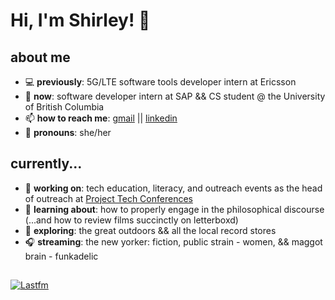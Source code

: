 # Hi, I'm Shirley! 👋 

## about me
- 💻 **previously**: 5G/LTE software tools developer intern at Ericsson
- 🤖 **now**: software developer intern at SAP && CS student @ the University of British Columbia
- 📫 **how to reach me**: [gmail](shirleyyzyang@gmail.com) || [linkedin](https://www.linkedin.com/in/shirleyyzyang/)
- 🤗 **pronouns**: she/her

## currently...
- 📝 **working on**: tech education, literacy, and outreach events as the head of outreach at [Project Tech Conferences](http://projecttechconferences.com)
- 🌱 **learning about**: how to properly engage in the philosophical discourse (...and how to review films succinctly on letterboxd)
- 🔭 **exploring**: the great outdoors && all the local record stores
- 🎧 **streaming**: the new yorker: fiction, public strain - women, && maggot brain - funkadelic
<!-- 
[![Shirley's GitHub stats](https://github-readme-stats.vercel.app/api?username=shlyyzy&count_private=true)](https://github.com/anuraghazra/github-readme-stats)
[![Top Langs](https://github-readme-stats.vercel.app/api/top-langs/?username=shlyyzy&hide=CSS)](https://github.com/anuraghazra/github-readme-stats) -->
## 
[![Lastfm](https://github-readme-lastfm-stats.netlify.app/.netlify/functions/card?user=shly0077&theme=dimmed&show_scrobbles=true)](https://github-readme-lastfm-stats.netlify.app/.netlify/functions/card)

